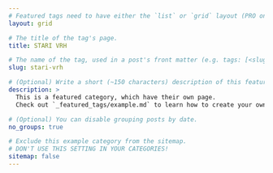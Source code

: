 ```yaml
---
# Featured tags need to have either the `list` or `grid` layout (PRO only).
layout: grid

# The title of the tag's page.
title: STARI VRH

# The name of the tag, used in a post's front matter (e.g. tags: [<slug>]).
slug: stari-vrh

# (Optional) Write a short (~150 characters) description of this featured tag.
description: >
  This is a featured category, which have their own page.
  Check out `_featured_tags/example.md` to learn how to create your own.

# (Optional) You can disable grouping posts by date.
no_groups: true

# Exclude this example category from the sitemap.
# DON'T USE THIS SETTING IN YOUR CATEGORIES!
sitemap: false
---
```

